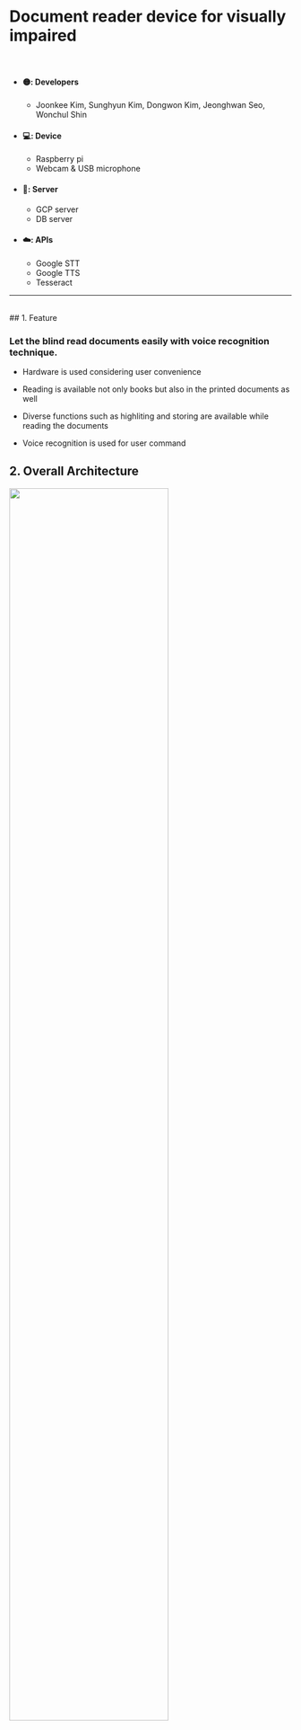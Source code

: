 # Document reader device for visually impaired

</br>

* #### 🟡: Developers
  * Joonkee Kim, Sunghyun Kim, Dongwon Kim, Jeonghwan Seo, Wonchul Shin

* #### 💻: Device
  * Raspberry pi
  * Webcam & USB microphone
 
* #### 📁: Server
  * GCP server
  * DB server

* #### ☁️: APIs
  * Google STT
  * Google TTS
  * Tesseract

<hr/>
</br>
## 1. Feature

### Let the blind read documents easily with voice recognition technique.

* Hardware is used considering user convenience

* Reading is available not only books but also in the printed documents as well

* Diverse functions such as highliting and storing are available while reading the documents 

* Voice recognition is used for user command


## 2. Overall Architecture

<img src ="https://user-images.githubusercontent.com/72932922/112779092-ec52e000-9080-11eb-8fd4-473907c2c8b7.jpg" width = "75%" height = "75%">



